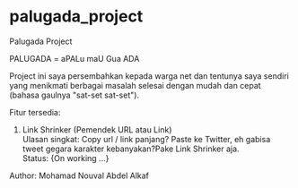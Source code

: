 # palugada_project

Palugada Project

PALUGADA = aPALu maU Gua ADA

Project ini saya persembahkan kepada warga net dan tentunya saya sendiri yang menikmati berbagai masalah selesai dengan mudah dan cepat (bahasa gaulnya "sat-set sat-set").

Fitur tersedia:

1. Link Shrinker (Pemendek URL atau Link)
   <br />Ulasan singkat: Copy url / link panjang? Paste ke Twitter, eh gabisa tweet gegara karakter kebanyakan?Pake Link Shrinker aja.
   <br />Status: {On working ...}

Author: Mohamad Nouval Abdel Alkaf
